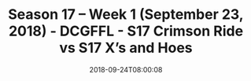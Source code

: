 ---
title: Season 17 – Week 1 (September 23, 2018) - DCGFFL - S17 Crimson Ride vs S17
  X’s and Hoes
teams-score:
- team: _teams/s17-crimson.md
  score: 26
- team: _teams/s17-royal-blue.md
  score: 12
mvp: TBD
game-ball: TBD
sportsperson: TBD
season: 17
week: 1
date: '2018-09-24T08:00:08'
pageid: season-17-week-1-september-23-2018-6691-vs-6705
---